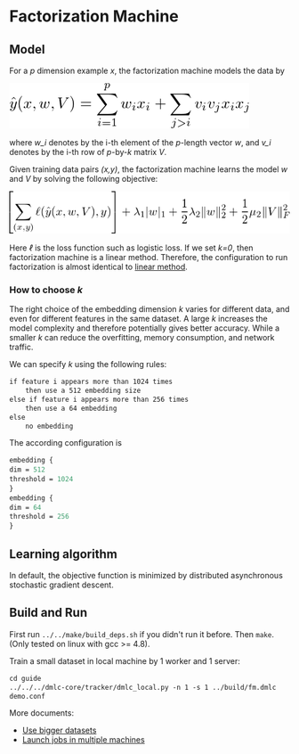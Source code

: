 # Factorization Machine

## Model

For a *p* dimension example *x*, the factorization machine models the data by

![hat_y](guide/hat_y.png)

where *w_i* denotes by the i-th element of the *p*-length vector *w*, and *v_i*
denotes by the i-th row of *p*-by-*k* matrix *V*.

Given training data pairs *(x,y)*, the factorization machine learns the model
*w* and *V* by solving the following objective:

<!-- \left[\sum_{(x,y)} \ell(\hat y(x,w,V), y)\right] + \lambda_1 |w|_1 + \frac{1}{2} \lambda_2
\|w\|_2^2 + \frac{1}{2} \mu_2 \|V\|_F^2 -->

![obj](guide/obj.png)

Here *ℓ* is the loss function such as logistic loss. If we set *k=0*, then
factorization machine is a linear method. Therefore, the configuration to run
factorization is almost identical to [linear method](../linear/guide).

### How to choose *k*

The right choice of the embedding dimension *k* varies for different data, and
even for different features in the same dataset. A large *k* increases the model
complexity and therefore potentially gives better accuracy. While a smaller *k*
can reduce the overfitting, memory consumption, and network traffic.

We can specify *k* using the following rules:

```
if feature i appears more than 1024 times
    then use a 512 embedding size
else if feature i appears more than 256 times
    then use a 64 embedding
else
    no embedding
```

The according configuration is

```proto
embedding {
dim = 512
threshold = 1024
}
embedding {
dim = 64
threshold = 256
}
```

## Learning algorithm

In default, the objective function is minimized by distributed asynchronous
stochastic gradient descent.

## Build and Run

First run `../../make/build_deps.sh` if you didn't run it before. Then
`make`. (Only tested on linux with gcc >= 4.8).

Train a small dataset in local machine by 1 worker and 1 server:

```
cd guide
../../../dmlc-core/tracker/dmlc_local.py -n 1 -s 1 ../build/fm.dmlc demo.conf
```

More documents:

- [Use bigger datasets](../guide/data.md)
- [Launch jobs in multiple machines](../guide/run.md)
